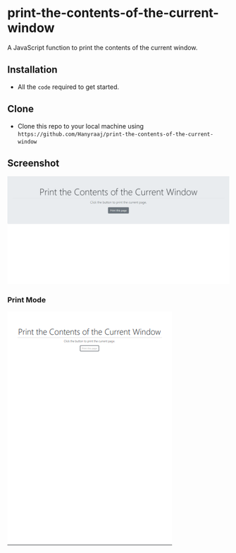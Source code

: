 # print-the-contents-of-the-current-window
 A JavaScript function to print the contents of the current window.
## Installation
- All the `code` required to get started.
## Clone
- Clone this repo to your local machine using `https://github.com/Hanyraaj/print-the-contents-of-the-current-window`
## Screenshot
![](screenshot/index.png)
### Print Mode
![](screenshot/print-mode.png)
